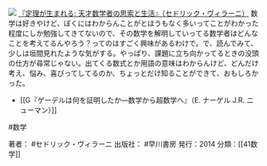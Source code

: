
[![](https://images-fe.ssl-images-amazon.com/images/I/411tWmNvZTL._SL160_.jpg)](http://www.amazon.co.jp/exec/obidos/ASIN/4152094524/choiyaki81-22/ref=nosim)
[『定理が生まれる: 天才数学者の思索と生活』（セドリック・ヴィラーニ）](http://www.amazon.co.jp/exec/obidos/ASIN/4152094524/choiyaki81-22/ref=nosim)
数学は好きやけど、ぼくにはわからんことがとほうもなく多いってことがわかった程度にしか勉強してきてないので、その数学を解明していってる数学者はどんなことを考えてるんやろう？ってのはすごく興味があるわけで。で、読んでみて、少しは垣間見れたような気がする。やっぱり、課題に立ち向かってるときの没頭の仕方が尋常じゃない。出てくる数式とか用語の意味はわからんけど、どんだけ考え、悩み、喜びってしてるのか、ちょっとだけ知ることができて、おもしろかった。

- [[G『ゲーデルは何を証明したか―数学から超数学へ』（E. ナーゲル J.R. ニューマン）]]

#数学 

著者： #セドリック・ヴィラーニ
出版社： #早川書房
発行：2014
分類：[[41数学]]